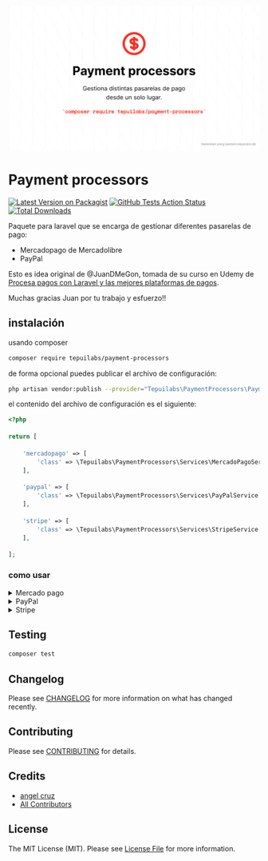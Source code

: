 <p align="center">
	<img src="payment-processors.png" width="1028">
</p>

# Payment processors

[![Latest Version on Packagist](https://img.shields.io/packagist/v/tepuilabs/payment-processors.svg?style=flat-square)](https://packagist.org/packages/tepuilabs/payment-processors)
[![GitHub Tests Action Status](https://img.shields.io/github/workflow/status/tepuilabs/payment-processors/Tests?style=flat-square)](https://github.com/tepuilabs/payment-processors/actions?query=workflow%3ATests+branch%3Amaster)
[![Total Downloads](https://img.shields.io/packagist/dt/tepuilabs/payment-processors.svg?style=flat-square)](https://packagist.org/packages/tepuilabs/payment-processors)


Paquete para laravel que se encarga de gestionar diferentes pasarelas de pago:

- Mercadopago de Mercadolibre
- PayPal


Esto es idea original de @JuanDMeGon, tomada de su curso en Udemy de [Procesa pagos con Laravel y las mejores plataformas de pagos](https://www.udemy.com/course/procesa-pagos-en-linea-con-laravel-y-pasarelas-de-pagos-paypal-stripe/?referralCode=23F6FEDB611DEF416097).

Muchas gracias Juan por tu trabajo y esfuerzo!!


## instalación

usando composer

```bash
composer require tepuilabs/payment-processors
```

de forma opcional puedes publicar el archivo de configuración:

```bash
php artisan vendor:publish --provider="Tepuilabs\PaymentProcessors\PaymentProcessorsServiceProvider" --tag="config"
```

el contenido del archivo de configuración es el siguiente:

```php
<?php

return [

    'mercadopago' => [
        'class' => \Tepuilabs\PaymentProcessors\Services\MercadoPagoService::class,
    ],

    'paypal' => [
        'class' => \Tepuilabs\PaymentProcessors\Services\PayPalService::class,
    ],

    'stripe' => [
        'class' => \Tepuilabs\PaymentProcessors\Services\StripeService::class,
    ],

];
```

### como usar


<details>

<summary>Mercado pago</summary>

Primero debes seguir las indicaciones de mercado libre para hacer la integración de [cliente](https://www.mercadopago.com.uy/developers/es/guides/online-payments/checkout-api/receiving-payment-by-card/) luego de eso, sigue los pasos abajo descritos:


```php
// usa el facade
use Tepuilabs\PaymentProcessors\Facades\PaymentProcessors;

// luego crea la instancia de la clase a usar
$params = [
    'base_uri' => 'https://api.mercadopago.com',
    'key' => '',
    'secret' => '',
    'base_currency' => '',
    'integrator_id' => '', // optional
];

$mercadopago = PaymentProcessors::resolveService('mercadopago', $params);

// necesitamos:
// $cardNetwork: visa / mastercard
// $cardToken: token de la tarjeta
// $amount: monto a cobrar
// $userEmail: correo del usuario
// $installments: default 1

$mercadopago->handlePayment('visa', 'ff8080814c11e237014c1ff593b57b4d', 177, 'test@test.com');
```

### respuesta

```yml
{
    "status": "approved",
    "status_detail": "accredited",
    "id": 3055677,
    "date_approved": "2019-02-23T00:01:10.000-04:00",
    "payer": {
        ...
    },
    "payment_method_id": "visa",
    "payment_type_id": "credit_card",
    "refunds": [],
    ...
}
```


#### crear preferencia de pago para Checkout Pro

```php
<?php

$preference = [
    'items' => [
        [
            "title" => "Dummy Title",
            "description" => "Dummy description",
            "picture_url" => "http://project.dev/product-image.jpg",
            "category_id" => "cat123",
            "quantity" => 1,
            "currency_id" => "UYU",
            "unit_price" => 10
        ]
    ],
    'payer' => [
        'name' => 'John',
        'surname' => 'Doe',
        'email' => 'john.doe@domain.tld',
        'identification' => [
            'type' => '',
            'number' => ''
        ],
        'date_created' => ''
    ],
    'payment_methods' => [
        'excluded_payment_methods' => [
            [
                'id' => 'amex'
            ]
        ],
        'excluded_payment_types' => [
            [
                'id' => 'atm'
            ]
        ],
        'installments' => 6,
    ],
    'statement_descriptor' => 'MERCADOPAGO',
    'auto_return' => 'approved',
    'back_urls' => [
        'success' => 'http://project.dev/success_route',
        'failure' => 'http://project.dev/error_route',
        'pending' => 'http://project.dev/waiting_route'
    ]
];

$preference = $mercadopago->createPreference($preference);

// luego se puede usar `sandbox_init_point` para crear el enlace para que el cliente se dirija a Mercadopago a pagar

$preference->sandbox_init_point;

```

</details>

<details>
<summary>PayPal</summary>
Para usar paypal solamente debemos usar dos metodos:

```php
// usa el facade
use Tepuilabs\PaymentProcessors\Facades\PaymentProcessors;

// luego crea la instancia de la clase a usar

$params = [
    'base_uri' => 'https://api.sandbox.paypal.com',
    'client_id' => '',
    'client_secret' => '',
    'return_url' => '',
    'cancel_url' => ''
];

$paypal = PaymentProcessors::resolveService('paypal', $params);

// necesitamos:
// $amoun: el monto a cobrar
// $currency: el id de la moneda a cobrar, por defecto es USD

// este método hace una redirección a paypal

$paypal->handlePayment(200);

// el otro método que debemos usar es

$paypal->handleApproval();

// este método retorna toda la infromación del pago de ser aceptado por el usuario
// o retorna un array vacio

```

</details>

<details>
<summary>Stripe</summary>
Para usar Stripe solamente debemos usar dos metodos:

```php
// usa el facade
use Tepuilabs\PaymentProcessors\Facades\PaymentProcessors;

// luego crea la instancia de la clase a usar

$params = [
    'key' => 'pk_test_51IMzM0...',
    'secret' => 'sk_test_51IM...',
];

$stripe = PaymentProcessors::resolveService('stripe', $params);

// Para generar el payment method id te recomiendo leer esto: https://github.com/TepuiLABS/payment-processors/discussions/6
// Para saber que es el payment method te invito a leer la documentación: https://stripe.com/docs/api/payment_methods

// Despues de obtener el payment method id pasamos a generar el pago de la siguiente forma:

$paymentData = [
    'amount' => 501.52,
    'paymentMethod' => $paymentMethodId, // pm_1IOYCAJcoyM5FfOy0cVbjyuH
];

$intent = $stripe->handlePayment($paymentData);

// Y ya por ultimo, confirmamos el pago:

$confirm = $stripe->confirmPayment($intent['id']);

```

</details>

## Testing

```bash
composer test
```

## Changelog

Please see [CHANGELOG](CHANGELOG.md) for more information on what has changed recently.

## Contributing

Please see [CONTRIBUTING](.github/CONTRIBUTING.md) for details.


## Credits

- [angel cruz](https://github.com/abr4xas)
- [All Contributors](../../contributors)

## License

The MIT License (MIT). Please see [License File](LICENSE.md) for more information.
